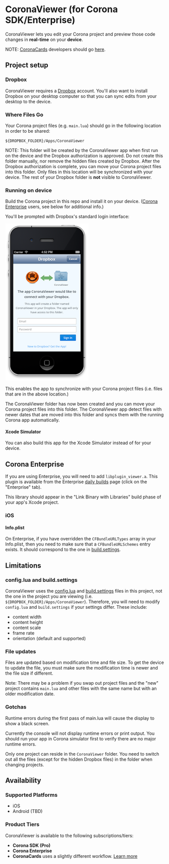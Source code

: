# CoronaViewer (for Corona SDK/Enterprise)

CoronaViewer lets you edit your Corona project and preview those code changes in __real-time__ on your __device__.

NOTE: [CoronaCards](http://coronacards.com) developers should go [here](https://github.com/CoronaCards/CoronaViewer).

## Project setup

### Dropbox

CoronaViewer requires a [Dropbox](https://db.tt/uQgIqtPN) account. You'll also want to install Dropbox on your desktop computer so that you can sync edits from your desktop to the device.

### Where Files Go

Your Corona project files (e.g. `main.lua`) should go in the following location in order to be shared:

	${DROPBOX_FOLDER}/Apps/CoronaViewer

NOTE: This folder will be created by the CoronaViewer app when first run on the device and the Dropbox authorization is approved. Do not create this folder manually, nor remove the hidden files created by Dropbox. After the Dropbox authorization is complete, you can move your Corona project files into this folder. Only files in this location will be synchronized with your device. The rest of your Dropbox folder is __not__ visible to CoronaViewer.

### Running on device

Build the Corona project in this repo and install it on your device. ([Corona Enterprise](http://coronalabs.com/products/enterprise/) users, see below for additional info.)

You'll be prompted with Dropbox's standard login interface:

![Dropbox Login UI iOS](README/dropbox-login-ios.png)

This enables the app to synchronize with your Corona project files (i.e. files that are in the above location.)

The CoronaViewer folder has now been created and you can move your Corona project files into this folder. The CoronaViewer app detect files with newer dates that are moved into this folder and syncs them with the running Corona app automatically.

#### Xcode Simulator

You can also build this app for the Xcode Simulator instead of for your device.


## Corona Enterprise

If you are using Enterprise, you will need to add `libplugin_viewer.a`. This plugin is available from the Enterprise [daily builds](http://developer.coronalabs.com/downloads/daily-builds) page (click on the "Enterprise" tab).

This library should appear in the "Link Binary with Libraries" build phase of your app's Xcode project.

### iOS

#### Info.plist

On Enterprise, if you have overridden the `CFBundleURLTypes` array in your Info.plist, then you need to make sure that a `CFBundleURLSchemes` entry exists. It should correspond to the one in [build.settings](build.settings).


## Limitations

### config.lua and build.settings

CoronaViewer uses the [config.lua](config.lua) and [build.settings](build.settings) files in this project, not the one in the project you are viewing (i.e. `${DROPBOX_FOLDER}/Apps/CoronaViewer`). Therefore, you will need to modify `config.lua` and `build.settings` if your settings differ. These include:

* content width
* content height
* content scale
* frame rate
* orientation (default and supported)

### File updates

Files are updated based on modification time and file size. To get the device to update the file, you must make sure the modification time is newer and the file size if different.

Note: There may be a problem if you swap out project files and the "new" project contains `main.lua` and other files with the same name but with an older modification date. 

### Gotchas

Runtime errors during the first pass of main.lua will cause the display to show a black screen.

Currently the console will not display runtime errors or print output. You should run your app in Corona simulator first to verify there are no major runtime errors.

Only one project can reside in the `CoronaViewer` folder. You need to switch out all the files (except for the hidden Dropbox files) in the folder when changing projects.

## Availability

### Supported Platforms

* iOS
* Android (TBD)

### Product Tiers

CoronaViewer is available to the following subscriptions/tiers:

* __Corona SDK (Pro)__
* __Corona Enterprise__
* __CoronaCards__ uses a slightly different workflow. [Learn more](https://github.com/coronacards/CoronaViewer)

